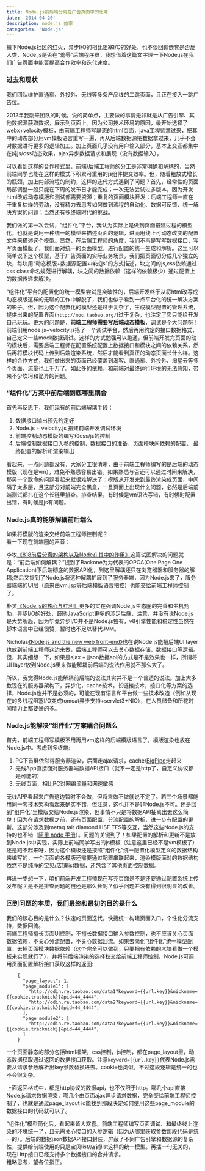 ```yaml
---
title: Node.js前后端分离在广告页面中的思考
date: '2014-04-20'
description: node.js 效率
categories: "Node.js"
---
```


撇下Node.js社区的红火，异步I/O的相比阻塞I/O的好处，也不谈回调嵌套是否反人类，Node.js是否在“羞辱”后端程序员，我想借着这篇文字理一下Node.js在我们广告页面中能否提高合作效率和迭代速度。  

### 过去和现状

我们团队维护直通车、外投外、无线等多条产品线的二跳页面，且正在接入一跳广告位。  
  
2012年我刚来团队的时候，说的简单点，主要做的事情无非就是从广告引擎、其他数据源获取数据，展示到页面上。因为公司技术环境的原因，最开始选择了webx+velocity模板，由前端工程师写静态的html页面，java工程师拿过来，把其中的动态部分用vm模板语言重写一遍，再从后端数据源把数据拿过来，几乎不会对数据进行更多的逻辑加工。加上页面几乎没有用户输入部分，基本上交互都集中在纯js/css动态效果，ajax异步数据请求和展现（没有数据输入）。  
  
可以看到这样的合作模式里，前端/后端工程师的分工是非常明确和解耦的，当然前端同学也能在这样的模式下积累可重用的js组件提交效率。但，随着粗放式增长的瓶颈，加上内部流程的制约，这样的迭代方式遇到了问题？首先，经常性的页面局部调整一般只能在下周的发布日才能完成；一次无法尝试过多版本，因为开发html改成动态模版和测试都需要资源；重复的页面模块开发；后端工程师一直在干重复枯燥的劳动，没有精力去思考如何做到流程的自动化、数据可反馈、统一解决方案的问题；当然还有多终端时代的挑战。  
  
我们做的第一次尝试，“组件化”平台，我认为实际上是做到页面搭建过程的模型化，也就是说用一种统一的模型来描述页面的逻辑，进而用线上可动态改变的配置文件来描述这个模型。显然，在后端工程师的角度，我们不再是写写数据接口，写写页面模版了，我们面对统一的页面模型，进行配置的统一生成和解析。这里可以简单说下这个模型，基于广告页面的实际业务场景，我们把页面切分成几个独立的块，每块用“动态模版+数据源配置+样式js”的方式描述，块之间的js,css依赖通过css class命名规范进行解耦，块之间的数据依赖（这样的依赖极少）通过配置上的数据传递来解决。  
  
“组件化”平台的配置化的统一模型尝试是突破性的，后端开发终于从将html改写成动态模版这样的无聊的工作中解脱了，我们也似乎看到一点平台化的统一解决方案的影子。但，因为这个配置化的模型还是过于复杂了，生成模型配置的管理系统，提供出来的配置界面(`http://moc.taobao.org/`)过于复杂，也注定了它只能给开发自己玩玩。更大的问题是，**前端工程师需要写后端动态模板**，调试是个大问题呀！前端们用node.js+velocity.js搭了一个调试平台，然后再用约定的接口数据格式，自己定义一些mock数据调试。这样的方式勉强可以跑通，但前端开发完页面的动的模块后，需要后端工程师在配置系统配置上数据接口和模块之间的依赖关系，然后再将模块代码上传到后端渲染系统，然后才能看到真正的动态页面长什么样。这样的合作方式，我们做出来的页面已经覆盖到淘客、直通车、外投外、淘星云等多个页面，流量也上千万了。如此多的依赖，和前端对最终运行环境的无法感知，带来不少坎坷和诡异的问题。  

### “组件化”方案中前后端到底哪里耦合

首先再反思下，我们现有的前后端解耦手段：  

1. 数据接口输出预先约定好
2. Node.js + velocity.js 搭建前端开发调试环境
3. 前端控制动态模版的编写和css/js的控制
4. 后端控制数据接口入参的控制，数据接口的准备，页面模块间依赖的配置，
最终配置的解析和渲染输出

看起来，一点问题都没有，大家分工很清晰，由于前端工程师编写的是后端的动态模版（现在是vm），难免不熟悉容易出错。如果熟悉与否还可以通过时间来解决，那另一个致命的问题看起来就很难解决了：模版从开发完到最终渲染成页面，中间隔了太多层，且这部分对前端完全黑盒，一旦页面上出现什么问题，必然是后端前端测试都扎在这个长链里排查。排查结果，有时候是vm语法写错，有时候时配置出错，有时候是js有问题。  

### Node.js真的能够解耦前后端么

如果将模版的渲染交给前端工程师控制呢？  
看一下现在前端圈的声音：  
  
李牧[《818前后分离的架构以及Node在其中的作用》](http://limu.iteye.com/blog/2042700)这篇试图解决的问题就是：“前后端如何解耦？”提到了Backone为为代表的OPOA(One Page One Application)下后端彻底的数据API化，到这里解耦还只在浏览器器和服务器的解耦;然后又提到了Node.js将这种解耦扩展到了服务器端，因为Node.js来了，服务器端端的UI层（原来由vm,jsp等后端模版语言把控）也能交给前端工程师控制了。  
  
朴灵[《Node.js的核心与红利》](http://www.programmer.com.cn/13844/)更多的实在强调Node.js生态圈的完善和生机勃勃，异步I/O的好处，鼓励JavaScript更多的涉足后端，注意，并没有说Node.js是大势所趋，因为毕竟异步I/O并不是Node.js独有，v8引擎性能和稳定性虽然在脚本语言中已经很赞，暂时也不足以替代JVM。  
  
Nicholas[《Node.js and the new web front-end》](http://www.nczonline.net/blog/2013/10/07/node-js-and-the-new-web-front-end/)也在说Node.js能把后端UI layer也放到前端工程师这边来做，后端工程师可以去关心数据存储、数据接口等逻辑。但，其实细想一下，如果是ajax + jjson数据api的方式是不是效果也一样，所谓将UI layer放到Node.js里来做能解耦前后端的说法作用就不那么大了。  
  
所以，我觉得Node.js能解耦前后端的说法其实并不是一个普适的说法。加上大多数现在的服务器架构下，异步化，cache技术，长链接技术，接口化等方案的选择，Node.js也并不是必须的，可能在现有语言和平台做一些技术改造（例如从现在的多线程阻塞I/O变成tomcat异步支持+servlet3+NIO），在人员储备和所花时间精力上都要好的多。  

### Node.js能解决“组件化”方案耦合问题么

首先，前端工程师写模板不用再用vm这样的后端模版语言了，模版渲染也放在Node.js中。考虑到多终端:
  
1. PC下首屏依然得服务器渲染，后面走ajax请求，cache/[BigPipe](http://engineering.xueqiu.com/blog/2013/02/27/implementing-bigpipe-in-nodejs/)走起来
2. 无线App直接面对服务器端数据API接口（就不一定是http了，自定义协议都是可能的）
3. 无线页面，相比PC对网络流量和网速敏感

无线APP看起来广告这边暂时不会做，但将来做不做就说不定了。若三个场景都能用同一套技术架构看起来确实不错。但注意，这也并不是非Node.js不可。还是回到“组件化”里模版交给Node.js渲染，但事情不只是将数据API抽离出去这么简单！因为在请求数据之前，还有页面配置、分流配置的解析，进一步有配置的更新。这部分涉及到metaq tair diamond HSF TFS等交互，当然这些Node.js的支持的也不错（[阿里 node 手册](http://www.atatech.org/article/detail/13675/0)）。问题的关键到了！如果配置的解析和更新不是放到Node.js中实现，实际上前端同学写出的js模板（注意这里已经不是vm模板了）还是跑不起来呀，因为这个模板还是按照“组件化”统一配置化模型定义的数据结构来编写的，一个页面的各模版还需要通过配置串联起来，渲染模版面对的数据结构依然不是纯净的宝贝/店铺list数据，还包含了其他页面控制数据。  
  
再进一步想一下，咱们前端开发工程师现在写完页面是不是还要通过配置系统上传发布呢？是不是排查问题的链还是那么长呢？似乎问题并没有得到很明显的改善。  
  

### 回到问题的本质，我们最终和最初的目的是什么

我们的核心目的是什么？快速的页面迭代，快捷统一构建页面入口，个性化分流支持，数据回流。  
前端工程师擅长页面UI控制，不擅长数据接口输入参数控制，也不应该关心页面数据依赖，不关心分流配置，不关心数据回流。如果去简化“组件化”统一模型配置，去掉页面模块数据依赖（这个完全可以做到，只要把有依赖的木块看做一个模板来实现就行了），并将前后端渲染的选择权交给前端工程师控制，Node.js可调用页面配置解析接口获取这样的返回:  

        {
          "page_layout": 1,
          "page_module1": [
            "http://odin.re.taobao.com/data1?keyword={{url.key}}&nickname={{cookie.tracknick}}&pid=44_4444",
            "http://odin.re.taobao.com/data2?keyword={{url.key}}&nickname={{cookie.tracknick}}&pid=44_4444",
          ],
          "page_module2": [
            "http://odin.re.taobao.com/data1?keyword={{url.key}}&nickname={{cookie.tracknick}}&pid=44_4444",
          ]
        }


一个页面静态的部分包括html框架，css控制，js控制，都在page_layout里，动态数据获取通过返回的数据接口获取。注意`keyword={{url.key}}`代表Node.js需要从请求参数解析出key参数替换进去。cookie也类似。不过这段逻辑是统一的也不会很复杂。  
  
上面返回格式中，都是http协议的数据api，也不仅限于http。哪几个api直接Node.js请求数据渲染，哪几个由页面ajax异步请求数据，完全交给前端工程师控制了，也就是通过page_layout id能找到那段决定如何使用这些page_module的数据接口的代码就可以了。  
  
“组件化”模型简化后，看起来皆大欢喜。前端工程师编写页面调试、和最终线上渲染的环境统一了，且无需关心接口的入参逻辑（因为从哪里获取参数那段代码是统一的）。后端的数据json数据API接口封装，屏蔽了不同广告引擎和数据源的复杂性，提供给前端使用的只是宝贝list/店铺list这样的统一模型。再插一句无关的，现在Http接口已经支持多个数据接口的合并请求。  
粗略思考，望各位指正。  
